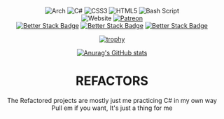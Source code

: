 <div align='center'>
  
![Arch](https://img.shields.io/badge/Arch%20Linux-1793D1?logo=arch-linux&logoColor=fff&style=for-the-badge)
![C#](https://img.shields.io/badge/c%23-%23239120.svg?style=for-the-badge&logo=csharp&logoColor=white)
![CSS3](https://img.shields.io/badge/css3-%231572B6.svg?style=for-the-badge&logo=css3&logoColor=white)
![HTML5](https://img.shields.io/badge/html5-%23E34F26.svg?style=for-the-badge&logo=html5&logoColor=white)
![Bash Script](https://img.shields.io/badge/bash_script-%23121011.svg?style=for-the-badge&logo=gnu-bash&logoColor=white)  
![Website](https://img.shields.io/website?down_color=%23000000&down_message=Offline&label=Trigon.Systems&style=for-the-badge&up_color=%23ef56e6&up_message=Online&url=https%3A%2F%2Ftrigon.systems)
[![Patreon](https://img.shields.io/badge/Patreon-Donate-pink?style=for-the-badge)](https://www.patreon.com/PhoenixAceVFX)  
[![Better Stack Badge](https://uptime.betterstack.com/status-badges/v3/monitor/1htdw.svg)](https://status.arch-linux.pro)
[![Better Stack Badge](https://uptime.betterstack.com/status-badges/v3/monitor/1htdf.svg)](https://status.arch-linux.pro)
[![Better Stack Badge](https://uptime.betterstack.com/status-badges/v3/monitor/1jo77.svg)](https://status.arch-linux.pro)  

[![trophy](https://github-profile-trophy.vercel.app/?username=PhoenixAceVFX&theme=radical&row=1&column=5&no-frame=true)](https://github.com/ryo-ma/github-profile-trophy)  
  

[![Anurag's GitHub stats](https://github-readme-stats.vercel.app/api?username=PhoenixAceVFX&count_private=true&orgs=The-Black-Arms&show_icons=true&theme=chartreuse-dark)](https://github.com/anuraghazra/github-readme-stats)  

# REFACTORS  
The Refactored projects are mostly just me practicing C# in my own way  
Pull em if you want, It's just a thing for me  
</div>
